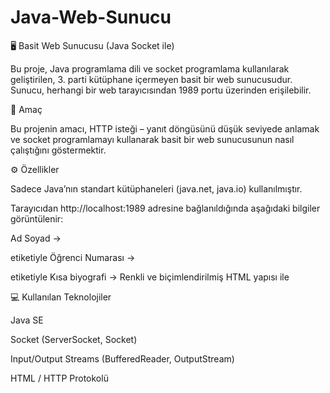 # Java-Web-Sunucu
🖥 Basit Web Sunucusu (Java Socket ile)

Bu proje, Java programlama dili ve socket programlama kullanılarak geliştirilen, 3. parti kütüphane içermeyen basit bir web sunucusudur. Sunucu, herhangi bir web tarayıcısından 1989 portu üzerinden erişilebilir.

🎯 Amaç

Bu projenin amacı, HTTP isteği – yanıt döngüsünü düşük seviyede anlamak ve socket programlamayı kullanarak basit bir web sunucusunun nasıl çalıştığını göstermektir.

⚙ Özellikler

Sadece Java’nın standart kütüphaneleri (java.net, java.io) kullanılmıştır.

Tarayıcıdan http://localhost:1989 adresine bağlanıldığında aşağıdaki bilgiler görüntülenir:

Ad Soyad →

etiketiyle
Öğrenci Numarası →

etiketiyle
Kısa biyografi → Renkli ve biçimlendirilmiş HTML yapısı ile

💻 Kullanılan Teknolojiler

Java SE

Socket (ServerSocket, Socket)

Input/Output Streams (BufferedReader, OutputStream)

HTML / HTTP Protokolü
